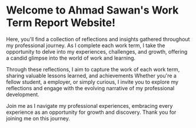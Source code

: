 # Welcome to Ahmad Sawan's Work Term Report Website!


Here, you'll find a collection of reflections and insights gathered throughout my professional journey. As I complete each work term, I take the opportunity to delve into my experiences, challenges, and growth, offering a candid glimpse into the world of work and learning.

Through these reflections, I aim to capture the work of each work term, sharing valuable lessons learned, and achievements 
Whether you're a fellow student, a  employer, or simply curious, I invite you to explore my reflections and engage with the evolving narrative of my professional development.

Join me as I navigate my professional experiences, embracing every experience as an opportunity for growth and discovery. Thank you for joining me on this journey.







